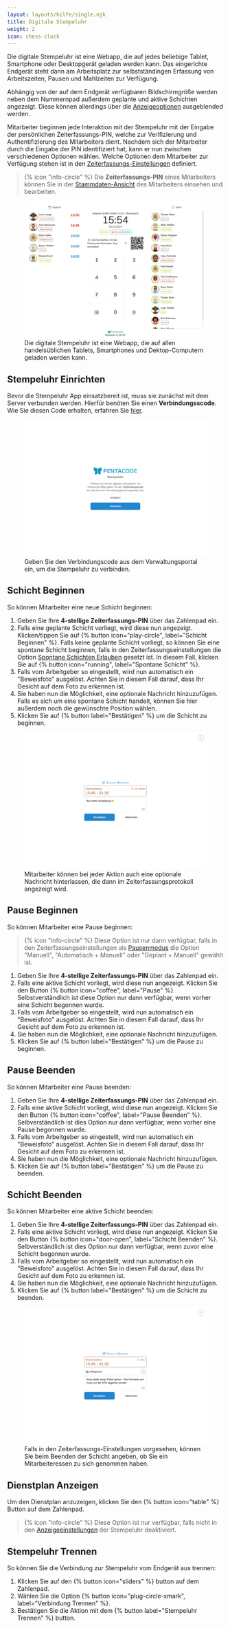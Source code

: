 ```yaml
---
layout: layouts/hilfe/single.njk
title: Digitale Stempeluhr
weight: 2
icon: chess-clock
---
```


Die digitale Stempeluhr ist eine Webapp, die auf jedes beliebige Tablet, Smartphone oder Desktopgerät geladen werden kann. Das eingerichte Endgerät steht dann am Arbeitsplatz zur selbstständingen Erfassung von Arbeitszeiten, Pausen und Mahlzeiten zur Verfügung.

Abhängig von der auf dem Endgerät verfügbaren Bildschirmgröße werden neben dem Nummernpad außerdem geplante und aktive Schichten angezeigt. Diese können allerdings über die [Anzeigeoptionen](/hilfe/handbuch/zeiterfassung/#stempeluhren-verwalten) ausgeblended werden.

Mitarbeiter beginnen jede Interaktion mit der Stempeluhr mit der Eingabe der persönlichen Zeiterfassungs-PIN, welche zur Verifizierung und Authentifizierung des Mitarbeiters dient. Nachdem sich der Mitarbeiter durch die Eingabe der PIN identifiziert hat, kann er nun zwischen verschiedenen Optionen wählen. Welche Optionen dem Mitarbeiter zur Verfügung stehen ist in den [Zeiterfassungs-Einstellungen](/hilfe/handbuch/einstellungen/zeiterfassung) definiert.

> {% icon "info-circle" %} Die **Zeiterfassungs-PIN** eines Mitarbeiters können Sie in der [Stammdaten-Ansicht](/hilfe/handbuch/mitarbeiter/stammdaten/) des Mitarbeiters einsehen und bearbeiten.

<figure>
<img src="stempeluhr.png" />
<figcaption>Die digitale Stempeluhr ist eine Webapp, die auf allen handelsüblichen Tablets, Smartphones und Dektop-Computern geladen werden kann.</figcaption>
</figure>

## Stempeluhr Einrichten

Bevor die Stempeluhr App einsatzbereit ist, muss sie zunächst mit dem Server verbunden werden. Hierfür benöten Sie einen **Verbindungsscode**. Wie Sie diesen Code erhalten, erfahren Sie [hier](/hilfe/handbuch/zeiterfassung/#stempeluhr-einrichten).

<figure>
<img src="stempeluhr_einrichten_3.png" />
<figcaption>Geben Sie den Verbindungscode aus dem Verwaltungsportal ein, um die Stempeluhr zu verbinden.</figcaption>
</figure>

## Schicht Beginnen

So können Mitarbeiter eine neue Schicht beginnen:

1. Geben Sie Ihre **4-stellige Zeiterfassungs-PIN** über das Zahlenpad ein.
2. Falls eine geplante Schicht vorliegt, wird diese nun angezeigt. Klicken/tippen Sie auf {% button icon="play-circle", label="Schicht Beginnen" %}. Falls keine geplante Schicht vorliegt, so können Sie eine spontane Schicht beginnen, falls in den Zeiterfassungseinstellungen die Option [Spontane Schichten Erlauben](/hilfe/handbuch/einstellungen/zeiterfassung/#spontane-schichten) gesetzt ist. In diesem Fall, klicken Sie auf {% button icon="running", label="Spontane Schicht" %}.
3. Falls vom Arbeitgeber so eingestellt, wird nun automatisch ein "Beweisfoto" ausgelöst. Achten Sie in diesem Fall darauf, dass Ihr Gesicht auf dem Foto zu erkennen ist.
4. Sie haben nun die Möglichkeit, eine optionale Nachricht hinzuzufügen. Falls es sich um eine spontane Schicht handelt, können Sie hier außerdem noch die gewünschte Position wählen.
5. Klicken Sie auf {% button label="Bestätigen" %} um die Schicht zu beginnen.

<figure>
<img src="stempeluhr_schicht_beginnen.png" />
<figcaption>Mitarbeiter können bei jeder Aktion auch eine optionale Nachricht hinterlassen, die dann im Zeiterfassungsprotokoll angezeigt wird.</figcaption>
</figure>

## Pause Beginnen

So können Mitarbeiter eine Pause beginnen:

> {% icon "info-circle" %} Diese Option ist nur dann verfügbar, falls in den Zeiterfassungseinstellungen als [Pausenmodus](/hilfe/handbuch/einstellungen/zeiterfassung/#pausenmodus) die Option "Manuell", "Automatisch + Manuell" oder "Geplant + Manuell" gewählt ist.

1. Geben Sie Ihre **4-stellige Zeiterfassungs-PIN** über das Zahlenpad ein.
2. Falls eine aktive Schicht vorliegt, wird diese nun angezeigt. Klicken Sie den Button {% button icon="coffee", label="Pause" %}. Selbstverständlich ist diese Option nur dann verfügbar, wenn vorher eine Schicht begonnen wurde.
3. Falls vom Arbeitgeber so eingestellt, wird nun automatisch ein "Beweisfoto" ausgelöst. Achten Sie in diesem Fall darauf, dass Ihr Gesicht auf dem Foto zu erkennen ist.
4. Sie haben nun die Möglichkeit, eine optionale Nachricht hinzuzufügen.
5. Klicken Sie auf {% button label="Bestätigen" %} um die Pause zu beginnen.

## Pause Beenden

So können Mitarbeiter eine Pause beenden:

1. Geben Sie Ihre **4-stellige Zeiterfassungs-PIN** über das Zahlenpad ein.
2. Falls eine aktive Schicht vorliegt, wird diese nun angezeigt. Klicken Sie den Button {% button icon="coffee", label="Pause Beenden" %}. Selbverständlich ist dies Option nur dann verfügbar, wenn vorher eine Pause begonnen wurde.
3. Falls vom Arbeitgeber so eingestellt, wird nun automatisch ein "Beweisfoto" ausgelöst. Achten Sie in diesem Fall darauf, dass Ihr Gesicht auf dem Foto zu erkennen ist.
4. Sie haben nun die Möglichkeit, eine optionale Nachricht hinzuzufügen.
5. Klicken Sie auf {% button label="Bestätigen" %} um die Pause zu beenden.

## Schicht Beenden

So können Mitarbeiter eine aktive Schicht beenden:

1. Geben Sie Ihre **4-stellige Zeiterfassungs-PIN** über das Zahlenpad ein.
2. Falls eine aktive Schicht vorliegt, wird diese nun angezeigt. Klicken Sie den Button {% button icon="door-open", label="Schicht Beenden" %}. Selbverständlich ist dies Option nur dann verfügbar, wenn zuvor eine Schicht begonnen wurde.
3. Falls vom Arbeitgeber so eingestellt, wird nun automatisch ein "Beweisfoto" ausgelöst. Achten Sie in diesem Fall darauf, dass Ihr Gesicht auf dem Foto zu erkennen ist.
4. Sie haben nun die Möglichkeit, eine optionale Nachricht hinzuzufügen.
5. Klicken Sie auf {% button label="Bestätigen" %} um die Schicht zu beenden.

<figure>
<img src="stempeluhr_schicht_beenden.png" />
<figcaption>Falls in den Zeiterfassungs-Einstellungen vorgesehen, können Sie beim Beenden der Schicht angeben, ob Sie ein Mitarbeiteressen zu sich genommen haben.</figcaption>
</figure>

## Dienstplan Anzeigen

Um den Dienstplan anzuzeigen, klicken Sie den {% button icon="table" %} Button auf dem Zahlenpad.

> {% icon "info-circle" %} Diese Option ist nur verfügbar, falls nicht in den [Anzeigeeinstellungen](/hilfe/handbuch/zeiterfassung/#anzeige) der Stempeluhr deaktiviert.

## Stempeluhr Trennen

So können Sie die Verbindung zur Stempeluhr vom Endgerät aus trennen:

1. Klicken Sie auf den {% button icon="sliders" %} button auf dem Zahlenpad.
2. Wählen Sie die Option {% button icon="plug-circle-xmark", label="Verbindung Trennen" %}.
3. Bestätigen Sie die Aktion mit dem {% button label="Stempeluhr Trennen" %} button.